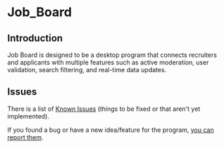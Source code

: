 # Job_Board

## Introduction
Job Board is designed to be a desktop program that connects recruiters and applicants with multiple features such as active moderation, user validation, search filtering, and real-time data updates.

## Issues

There is a list of
[Known Issues](https://github.com/georgenakashyan/Job_Board/issues) (things
to be fixed or that aren't yet implemented).

If you found a bug or have a new idea/feature for the program,
[you can report them](https://github.com/georgenakashyan/Job_Board/issues/new).
